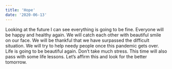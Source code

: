 ```yaml
---
title: 'Hope'
date: '2020-06-13'
---
```


Looking at the future I can see everything is going to be fine. Everyone will be happy and healthy again. We will catch each other with beautiful smile on our face. We will be thankful that we have surpassed the difficult situation. We will try to help needy people once this pandemic gets over. Life is going to be beautiful again. Don’t take much stress. This time will also pass with some life lessons. Let’s affirm this and look for the better tomorrow. 

